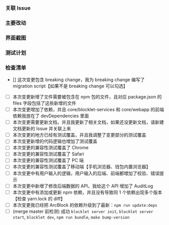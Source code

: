 ### 关联 Issue

<!-- 请用 fixes、closes、resolves、relates 这些关键词来关联 issue，原则上，所有 PR 都应该有关联 Issue -->

### 主要改动

<!--
  @example:
    1. 修复了 xxx
    2. 改进了 xxx
    3. 调整了 xxx
-->

### 界面截图

<!-- 如果改动的是跟 UI 相关的，不论是 CLI 还是 WEB 都应该截图 -->

### 测试计划

<!-- 如果本次变更没有自动化测试覆盖，你整理的测试用例集是什么？需要编写成 todo list 放到下面 -->

### 检查清单

- [] 这次变更包含 breaking change，我为 breaking change 编写了 migration script【如果不是 breaking change 可以勾选】
- [ ] 本次变更新增了文件需要被包含在 npm 包的文件，且对应 package.json 的 files 字段包括了这些新增的文件
- [ ] 本次变更增加了依赖，并且 core/blocklet-services 和 core/webapp 的前端依赖我放在了 devDependencies 里面
- [ ] 本次变更需要更新文档，并且我更新了相关文档，如果还没更新文档，请新建文档更新的 Issue 并关联上来
- [ ] 本次变更的地方已经有测试覆盖，并且我调整了变更部分的测试覆盖
- [ ] 本次变更新增的代码逻辑也增加了测试覆盖
- [ ] 本次变更的兼容性测试覆盖了 Chrome
- [ ] 本次变更的兼容性测试覆盖了 Safari
- [ ] 本次变更的兼容性测试覆盖了 PC 端
- [ ] 本次变更的兼容性测试覆盖了移动端【手机浏览器、钱包内置浏览器】
- [ ] 本次变更中有用户输入的逻辑，用户输入的后端、前端都增加了校验、错误提示
- [ ] 本次变更中新增了修改后端数据的 API，我给这个 API 增加了 AuditLog
- [ ] 本次变更中有添加或更新 npm 依赖，并且没有导致同 1 个依赖出现多个版本【检查 yarn.lock 的 diff】
- [ ] 本次变更我已经把 ArcBlock 的依赖升级到了最新：`npm run update:deps`
- [ ] (merge master 前检测) 成功 `blocklet server init`, `blocklet server start`, `blocklet dev`, `npm run bundle`, `make bump-version`
